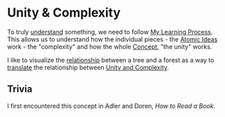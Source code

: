 # Unity & Complexity
To truly [understand](Learning.md) something, we need to follow [My Learning Process](My%20Learning%20Process.md). This allows us to understand how the individual pieces - the [Atomic Ideas](Atomic%20Ideas.md) work - the "complexity" and how the whole [Concept](Concept.md), "the unity" works.

I like to visualize the [relationship](Relationships.md) between a tree and a forest as a way to [translate](Translation.md) the relationship between [Unity and Complexity](.md).


## Trivia
I first encountered this concept in Adler and Doren, _How to Read a Book_.